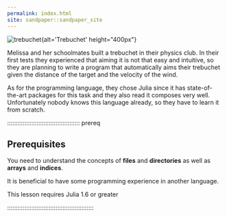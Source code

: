 ```yaml
---
permalink: index.html
site: sandpaper::sandpaper_site
---
```


![trebuchet]{alt='Trebuchet' height="400px"}

Melissa and her schoolmates built a trebuchet in their physics club.
In their first tests they experienced that aiming it is not that easy and
intuitive, so they are planning to write a program that automatically aims
their trebuchet given the distance of the target and the velocity of the wind.

As for the programming language, they chose Julia since it has state-of-the-art
packages for this task and they also read it composes very well.
Unfortunately nobody knows this language already, so they have to learn it from
scratch.

::::::::::::::::::::::::::::::::::::::::::  prereq

## Prerequisites

You need to understand the concepts of **files** and **directories** as well
as **arrays** and **indices**.

It is beneficial to have some programming experience in another language.

This lesson requires Julia 1.6 or greater


::::::::::::::::::::::::::::::::::::::::::::::::::



[trebuchet]: https://upload.wikimedia.org/wikipedia/commons/e/ee/Trebuchet_Scheme.svg



